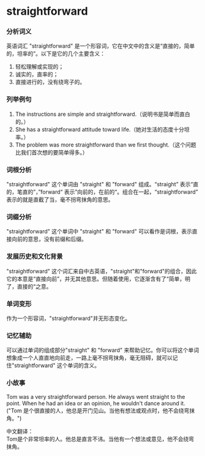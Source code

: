 # straightforward

### 分析词义

  

英语词汇 "straightforward" 是一个形容词，它在中文中的含义是“直接的，简单的，坦率的”。以下是它的几个主要含义：

  

1.  轻松理解或实现的；
2.  诚实的，直率的；
3.  直接进行的，没有绕弯子的。

  

### 列举例句

  

1.  The instructions are simple and straightforward.（说明书是简单而直白的。）
2.  She has a straightforward attitude toward life.（她对生活的态度十分坦率。）
3.  The problem was more straightforward than we first thought.（这个问题比我们首次想的要简单得多。）

  

### 词根分析

  

"straightforward" 这个单词由 "straight" 和 "forward" 组成。“straight” 表示“直的，笔直的”，”forward“ 表示”向前的，在前的“。组合在一起，“straightforward” 表示的就是直截了当，毫不拐弯抹角的意思。

  

### 词缀分析

  

"straightforward" 这个单词中 "straight" 和 "forward" 可以看作是词根，表示直接向前的意思，没有前缀和后缀。

  

### 发展历史和文化背景

  

"straightforward" 这个词汇来自中古英语，"straight"和"forward"的组合，因此它的本意是“直接向前”，并无其他意思。但随着使用，它逐渐含有了“简单，明了，直接的“之意。

  

### 单词变形

  

作为一个形容词，"straightforward"并无形态变化。

  

### 记忆辅助

  

可以通过单词的组成部分"straight" 和 "forward" 来帮助记忆。你可以将这个单词想象成一个人直直地向前走，一路上毫不拐弯抹角，毫无阻碍，就可以记住"straightforward" 这个单词的含义。

  

### 小故事

  

Tom was a very straightforward person. He always went straight to the point. When he had an idea or an opinion, he wouldn't dance around it. ("Tom 是个很直接的人，他总是开门见山。当他有想法或观点时，他不会绕弯抹角。")

  

中文翻译：  
Tom是个非常坦率的人。他总是直言不讳。当他有一个想法或意见，他不会绕弯抹角。
